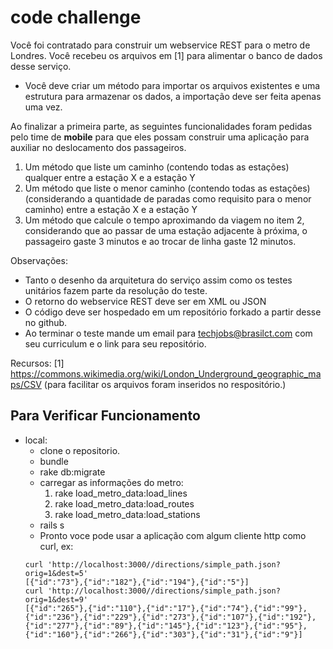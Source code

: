 code challenge
==============

Você foi contratado para construir um webservice REST para o metro de Londres. Você recebeu os arquivos em [1] para alimentar o banco de dados desse serviço. 

* Você deve criar um método para importar os arquivos existentes e uma estrutura para armazenar os dados, a importação deve ser feita apenas uma vez. 

Ao finalizar a primeira parte, as seguintes funcionalidades foram pedidas pelo time de **mobile** para que eles possam construir uma aplicação para auxiliar no deslocamento dos passageiros. 

1. Um método que liste um caminho (contendo todas as estações) qualquer entre a estação X e a estação Y 
2. Um método que liste o menor caminho (contendo todas as estações) (considerando a quantidade de paradas como requisito para o menor caminho) entre a estação X e a estação Y
3. Um método que calcule o tempo aproximando da viagem no item 2, considerando que ao passar de uma estação adjacente à próxima, o passageiro gaste 3 minutos e ao trocar de linha gaste 12 minutos. 

Observações: 

* Tanto o desenho da arquitetura do serviço assim como os testes unitários fazem parte da resolução do teste. 
* O retorno do webservice REST deve ser em XML ou JSON 
* O código deve ser hospedado em um repositório forkado a partir desse no github. 
* Ao terminar o teste mande um email para techjobs@brasilct.com com seu curriculum e o link para seu repositório.


Recursos: 
[1] https://commons.wikimedia.org/wiki/London_Underground_geographic_maps/CSV (para facilitar os arquivos foram inseridos no respositório.) 


Para Verificar Funcionamento
----------------------------
* local:
  * clone o repositorio.
  * bundle
  * rake db:migrate
  * carregar as informações do metro:
    1. rake load_metro_data:load_lines         
    2. rake load_metro_data:load_routes        
    3. rake load_metro_data:load_stations
  * rails s
  * Pronto voce pode usar a aplicação com algum cliente http como curl, ex:
  ```
  curl 'http://localhost:3000//directions/simple_path.json?orig=1&dest=5'
  [{"id":"73"},{"id":"182"},{"id":"194"},{"id":"5"}]
  curl 'http://localhost:3000//directions/simple_path.json?orig=1&dest=9'
  [{"id":"265"},{"id":"110"},{"id":"17"},{"id":"74"},{"id":"99"},{"id":"236"},{"id":"229"},{"id":"273"},{"id":"107"},{"id":"192"},{"id":"277"},{"id":"89"},{"id":"145"},{"id":"123"},{"id":"95"},{"id":"160"},{"id":"266"},{"id":"303"},{"id":"31"},{"id":"9"}]
  ```
